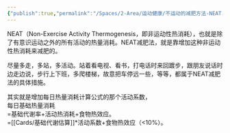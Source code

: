 ```yaml
---
{"publish":true,"permalink":"/Spaces/2-Area/运动健康/不运动的减肥方法-NEAT.md","title":"不运动的减肥方法-NEAT","created":"2022-12-05","modified":"2023-03-14","published":"2025-07-29T23:04:12.078+08:00","cssclasses":""}
---
```



NEAT（Non-Exercise Activity Thermogenesis，即非运动性热消耗），也就是除了有意识运动之外的所有活动的热量消耗。NEAT减肥法，就是靠增加这种非运动性热消耗来减肥的。

尽量多走，多站，多活动。站着看电视、看书，打电话时来回踱步，跟朋友说话时边走边说，步行上下班，多爬楼梯，故意把车停远一些，等等，都属于NEAT减肥法的具体措施。

其实就是增加每日热量消耗计算公式的那个活动系数，  
每日基础热量消耗  
=基础代谢率+活动热消耗+食物热效应。  
=[[Cards/基础代谢估算]]\*活动系数+食物热效应（<10%）。
